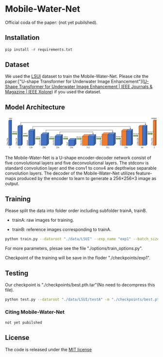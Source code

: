 # Mobile-Water-Net

Official coda of the paper: (not yet pubilshed).



## Installation

```python
pip install -r requirements.txt
```



## Dataset



We used the [LSUI](https://lintaopeng.github.io/_pages/UIE%20Project%20Page.html) dataset to train the Mobile-Water-Net.  Please cite the paper:["U-shape Transformer for Underwater Image Enhancement"]([U-Shape Transformer for Underwater Image Enhancement | IEEE Journals &amp; Magazine | IEEE Xplore](https://ieeexplore.ieee.org/abstract/document/10129222)) if you used the dataset.





## Model Architecture

![](./mdimages/Fig2.jpg)



The Mobile-Water-Net is a U-shape encoder-decoder network consist of five convolutional layers and five deconvolutional layers.  The stdconv is standard convolution layer and the conv1 to conv4 are depthwise separable convolution layers. The decoder of the Mobile-Water-Net utilizes feature-maps produced by the encoder to learn to generate a 256$\times$256$\times$3 image as output.



## Training



Please split the data into folder order including subfolder trainA, trainB.

* trainA: raw images for training.

* trainB: reference images corresponding to trainA.
  
  

```bash
python train.py --dataroot "./data/LSUI" --exp_name "exp1" --batch_size 24
```

For more parameters, plesae see the file "./options/train_options.py".



Checkpoint of the training will be save in the floder "./checkpoints/exp1".





## Testing

Our checkpoint is "./checkpoints/best.pth.tar"(No need to decompress this file).



```bash
python test.py --dataroot "./data/LSUI/testA" -m "./checkpoints/best.pth.tar" --save_path "./result/test_exp"
```



### Citing Mobile-Water-Net



```tex
not yet pubilshed
```

## License

The code is released under the [MIT license](./LICENSE)


